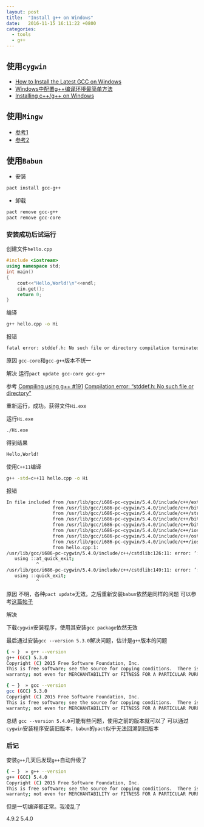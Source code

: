 ```yaml
---
layout: post
title:  "Install g++ on Windows"
date:   2016-11-15 16:11:22 +0800
categories:
  - tools
  - g++
---
```


## 使用`cygwin`

* [How to Install the Latest GCC on Windows](http://preshing.com/20141108/how-to-install-the-latest-gcc-on-windows/)
* [Windows中配置g++编译环境最简单方法](http://blog.csdn.net/leonsc/article/details/5853614)
* [Installing c++/g++ on Windows](http://www1.cmc.edu/pages/faculty/alee/g++/g++.html)

## 使用`Mingw`

* [参考1](http://www.drangon.org/mingw/)
* [参考2](http://mingw-w64.sourceforge.net/)

## 使用`Babun`

* 安装
```Bash
pact install gcc-g++
```

* 卸载
```Bash
pact remove gcc-g++
pact remove gcc-core
```

### 安装成功后试运行

创建文件`hello.cpp`
```C++
#include <iostream>
using namespace std;
int main()
{
    cout<<"Hello,World!\n"<<endl;
    cin.get();
    return 0;
}
```

编译
```Bash
g++ hello.cpp -o Hi
```

报错
```Bash
fatal error: stddef.h: No such file or directory compilation terminated.
```

原因
`gcc-core`和`gcc-g++`版本不统一

解决
运行`pact update gcc-core gcc-g++`

参考
[Compiling using g++ #191](https://github.com/babun/babun/issues/191)
[Compilation error: “stddef.h: No such file or directory”](http://stackoverflow.com/questions/31600600/compilation-error-stddef-h-no-such-file-or-directory)

重新运行，成功。获得文件`Hi.exe`

运行`Hi.exe`
```Bash
./Hi.exe
```

得到结果
```Bash
Hello,World!
```

使用`C++11`编译
```Bash
g++ -std=c++11 hello.cpp -o Hi
```

报错
```Bash
In file included from /usr/lib/gcc/i686-pc-cygwin/5.4.0/include/c++/ext/string_conversions.h:41:0,
                 from /usr/lib/gcc/i686-pc-cygwin/5.4.0/include/c++/bits/basic_string.h:5249,
                 from /usr/lib/gcc/i686-pc-cygwin/5.4.0/include/c++/string:52,
                 from /usr/lib/gcc/i686-pc-cygwin/5.4.0/include/c++/bits/locale_classes.h:40,
                 from /usr/lib/gcc/i686-pc-cygwin/5.4.0/include/c++/bits/ios_base.h:41,
                 from /usr/lib/gcc/i686-pc-cygwin/5.4.0/include/c++/ios:42,
                 from /usr/lib/gcc/i686-pc-cygwin/5.4.0/include/c++/ostream:38,
                 from /usr/lib/gcc/i686-pc-cygwin/5.4.0/include/c++/iostream:39,
                 from hello.cpp:1:
/usr/lib/gcc/i686-pc-cygwin/5.4.0/include/c++/cstdlib:126:11: error: ‘::at_quick_exit’ has not been declared
   using ::at_quick_exit;
           ^
/usr/lib/gcc/i686-pc-cygwin/5.4.0/include/c++/cstdlib:149:11: error: ‘::quick_exit’ has not been declared
   using ::quick_exit;
           ^
```

原因
不明，各种`pact update`无效。之后重新安装`babun`依然是同样的问题
可以参考[这篇帖子](https://github.com/juho-p/fatty/issues/12)

解决

下载`cygwin`安装程序，使用其安装`gcc package`依然无效

最后通过安装`gcc --version 5.3.0`解决问题，估计是`g++`版本的问题

```Bash
{ ~ }  » g++ --version
g++ (GCC) 5.3.0
Copyright (C) 2015 Free Software Foundation, Inc.
This is free software; see the source for copying conditions.  There is NO
warranty; not even for MERCHANTABILITY or FITNESS FOR A PARTICULAR PURPOSE.

{ ~ }  » gcc --version
gcc (GCC) 5.3.0
Copyright (C) 2015 Free Software Foundation, Inc.
This is free software; see the source for copying conditions.  There is NO
warranty; not even for MERCHANTABILITY or FITNESS FOR A PARTICULAR PURPOSE.
```

总结
`gcc --version 5.4.0`可能有些问题，使用之前的版本就可以了
可以通过`cygwin`安装程序安装旧版本，`babun`的`pact`似乎无法回溯到旧版本

### 后记

安装`g++`几天后发现`g++`自动升级了

```Bash
{ ~ }  » g++ --version                                                           ~
g++ (GCC) 5.4.0
Copyright (C) 2015 Free Software Foundation, Inc.
This is free software; see the source for copying conditions.  There is NO
warranty; not even for MERCHANTABILITY or FITNESS FOR A PARTICULAR PURPOSE.
```

但是一切编译都正常。我凌乱了


4.9.2
5.4.0
